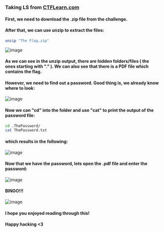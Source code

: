 ### Taking LS from [CTFLearn.com](https://ctflearn.com/challenge/103)
#### First, we need to download the .zip file from the challenge.
#### After that, we can use unzip to extract the files:
```bash
unzip "The Flag.zip"
```
![image](https://user-images.githubusercontent.com/106492307/170985796-35a50646-5188-46fe-9cdf-c2ac6e522d89.png)

#### As we can see in the unzip output, there are hidden folders/files ( the ones starting with "." ). We can also see that there is a PDF file which contains the flag. 
#### However, we need to find out a password. Good thing is, we already know where to look:
![image](https://user-images.githubusercontent.com/106492307/170986381-8f555664-4085-4cf5-b441-3bf6521a9476.png)

#### Now we can "cd" into the folder and use "cat" to print the output of the password file:
```bash
cd .ThePassword/
cat ThePassword.txt
```
#### which results in the following:
![image](https://user-images.githubusercontent.com/106492307/170986836-5a00af47-2fe2-4c1a-b2eb-4c9aeb3d566a.png)

#### Now that we have the password, lets open the .pdf file and enter the password:
![image](https://user-images.githubusercontent.com/106492307/170985191-26880734-3cb5-4bae-a3b1-1d573c50f08b.png)

#### BINGO!!!
![image](https://user-images.githubusercontent.com/106492307/170987337-1ef06d77-a7b1-43fb-b891-60f38bdc69c6.png)


#### I hope you enjoyed reading through this!
#### Happy hacking <3
